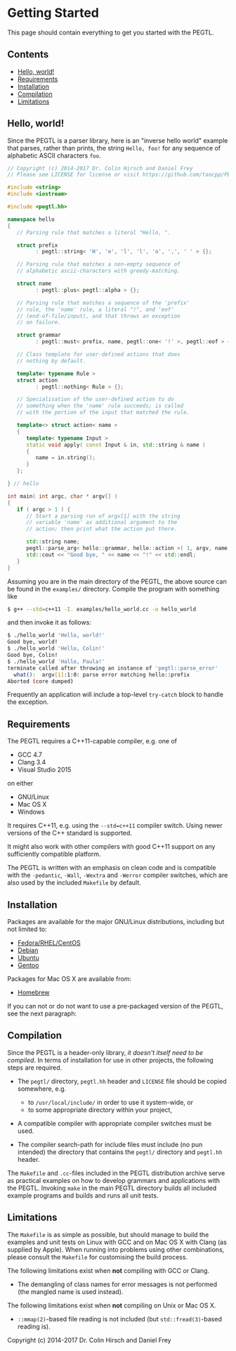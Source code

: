 # Getting Started

This page should contain everything to get you started with the PEGTL.

## Contents

* [Hello, world!](#hello-world)
* [Requirements](#requirements)
* [Installation](#installation)
* [Compilation](#compilation)
* [Limitations](#limitations)

## Hello, world!

Since the PEGTL is a parser library, here is an "inverse hello world" example that parses,
rather than prints, the string `Hello, foo!` for any sequence of alphabetic ASCII characters `foo`.

```c++
// Copyright (c) 2014-2017 Dr. Colin Hirsch and Daniel Frey
// Please see LICENSE for license or visit https://github.com/taocpp/PEGTL/

#include <string>
#include <iostream>

#include <pegtl.hh>

namespace hello
{
   // Parsing rule that matches a literal "Hello, ".

   struct prefix
         : pegtl::string< 'H', 'e', 'l', 'l', 'o', ',', ' ' > {};

   // Parsing rule that matches a non-empty sequence of
   // alphabetic ascii-characters with greedy-matching.

   struct name
         : pegtl::plus< pegtl::alpha > {};

   // Parsing rule that matches a sequence of the 'prefix'
   // rule, the 'name' rule, a literal "!", and 'eof'
   // (end-of-file/input), and that throws an exception
   // on failure.

   struct grammar
         : pegtl::must< prefix, name, pegtl::one< '!' >, pegtl::eof > {};

   // Class template for user-defined actions that does
   // nothing by default.

   template< typename Rule >
   struct action
         : pegtl::nothing< Rule > {};

   // Specialisation of the user-defined action to do
   // something when the 'name' rule succeeds; is called
   // with the portion of the input that matched the rule.

   template<> struct action< name >
   {
      template< typename Input >
      static void apply( const Input & in, std::string & name )
      {
         name = in.string();
      }
   };

} // hello

int main( int argc, char * argv[] )
{
   if ( argc > 1 ) {
      // Start a parsing run of argv[1] with the string
      // variable 'name' as additional argument to the
      // action; then print what the action put there.

      std::string name;
      pegtl::parse_arg< hello::grammar, hello::action >( 1, argv, name );
      std::cout << "Good bye, " << name << "!" << std::endl;
   }
}
```

Assuming you are in the main directory of the PEGTL, the above source can be
found in the `examples/` directory. Compile the program with something like

```sh
$ g++ --std=c++11 -I. examples/hello_world.cc -o hello_world
```

and then invoke it as follows:

```sh
$ ./hello_world 'Hello, world!'
Good bye, world!
$ ./hello_world 'Hello, Colin!'
Good bye, Colin!
$ ./hello_world 'Hallo, Paula!'
terminate called after throwing an instance of 'pegtl::parse_error'
  what():  argv[1]:1:0: parse error matching hello::prefix
Aborted (core dumped)
```

Frequently an application will include a top-level `try-catch` block to handle
the exception.

## Requirements

The PEGTL requires a C++11-capable compiler, e.g. one of

* GCC 4.7
* Clang 3.4
* Visual Studio 2015

on either

* GNU/Linux
* Mac OS X
* Windows

It requires C++11, e.g. using the `--std=c++11` compiler switch.
Using newer versions of the C++ standard is supported.

It might also work with other compilers with good C++11 support on any sufficiently
compatible platform.

The PEGTL is written with an emphasis on clean code and is compatible with
the `-pedantic`, `-Wall`, `-Wextra` and `-Werror` compiler switches, which
are also used by the included `Makefile` by default.

## Installation

Packages are available for the major GNU/Linux distributions, including but not limited to:

* [Fedora/RHEL/CentOS](https://apps.fedoraproject.org/packages/PEGTL)
* [Debian](https://packages.debian.org/search?keywords=pegtl-dev)
* [Ubuntu](http://packages.ubuntu.com/search?keywords=pegtl-dev)
* [Gentoo](https://packages.gentoo.org/packages/dev-libs/pegtl)

Packages for Mac OS X are available from:

* [Homebrew](http://brewformulas.org/Pegtl)

If you can not or do not want to use a pre-packaged version of the PEGTL, see the next paragraph:

## Compilation

Since the PEGTL is a header-only library, _it doesn't itself need to be compiled_.
In terms of installation for use in other projects, the following steps are required.

- The `pegtl/` directory, `pegtl.hh` header and `LICENSE` file should be copied somewhere, e.g.

  - to `/usr/local/include/` in order to use it system-wide, or
  - to some appropriate directory within your project,

- A compatible compiler with appropriate compiler switches must be used.
- The compiler search-path for include files must include (no pun intended)
  the directory that contains the `pegtl/` directory and `pegtl.hh` header.

The `Makefile` and `.cc`-files included in the PEGTL distribution archive serve
as practical examples on how to develop grammars and applications with the PEGTL.
Invoking `make` in the main PEGTL directory builds all included example programs
and builds and runs all unit tests.

## Limitations

The `Makefile` is as simple as possible, but should manage to build the examples
and unit tests on Linux with GCC and on Mac OS X with Clang (as supplied by Apple).
When running into problems using other combinations, please consult the `Makefile`
for customising the build process.

The following limitations exist when **not** compiling with GCC or Clang.

- The demangling of class names for error messages is not performed (the mangled name is used instead).

The following limitations exist when **not** compiling on Unix or Mac OS X.

- `::mmap(2)`-based file reading is not included (but `std::fread(3)`-based reading is).

Copyright (c) 2014-2017 Dr. Colin Hirsch and Daniel Frey
